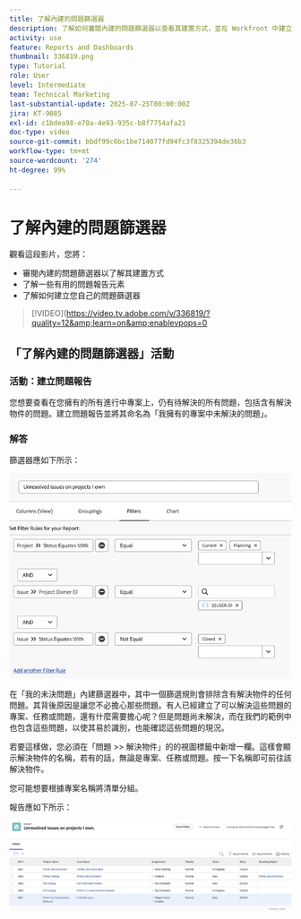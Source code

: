 ```yaml
---
title: 了解內建的問題篩選器
description: 了解如何審閱內建的問題篩選器以查看其建置方式，並在 Workfront 中建立自己的問題篩選器。
activity: use
feature: Reports and Dashboards
thumbnail: 336819.png
type: Tutorial
role: User
level: Intermediate
team: Technical Marketing
last-substantial-update: 2025-07-25T00:00:00Z
jira: KT-9085
exl-id: c1bdea98-e70a-4e93-935c-b8f7754afa21
doc-type: video
source-git-commit: bbdf99c6bc1be714077fd94fc3f8325394de36b3
workflow-type: tm+mt
source-wordcount: '274'
ht-degree: 99%

---
```


# 了解內建的問題篩選器

觀看這段影片，您將：

* 審閱內建的問題篩選器以了解其建置方式
* 了解一些有用的問題報告元素
* 了解如何建立您自己的問題篩選器

>[!VIDEO](https://video.tv.adobe.com/v/336819/?quality=12&amp;learn=on&amp;enablevpops=0


## 「了解內建的問題篩選器」活動


### 活動：建立問題報告

您想要查看在您擁有的所有進行中專案上，仍有待解決的所有問題，包括含有解決物件的問題。建立問題報告並將其命名為「我擁有的專案中未解決的問題」。

### 解答

篩選器應如下所示：

![影像顯示建立問題篩選器的畫面](assets/opening-built-in-issue-filters-1.png)

在「我的未決問題」內建篩選器中，其中一個篩選規則會排除含有解決物件的任何問題。其背後原因是讓您不必擔心那些問題。有人已經建立了可以解決這些問題的專案、任務或問題，還有什麼需要擔心呢？但是問題尚未解決，而在我們的範例中也包含這些問題，以使其易於識別，也能確認這些問題的現況。

若要這樣做，您必須在「問題 >> 解決物件」的的視圖標籤中新增一欄。這樣會顯示解決物件的名稱，若有的話，無論是專案、任務或問題。按一下名稱即可前往該解決物件。

您可能想要根據專案名稱將清單分組。

報告應如下所示：

![影像顯示問題報告](assets/opening-built-in-issue-filters-2.png)
